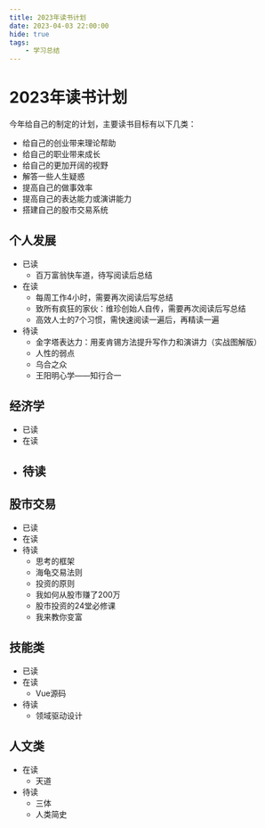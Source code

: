```yaml
---
title: 2023年读书计划
date: 2023-04-03 22:00:00
hide: true
tags:
    - 学习总结
---
```


# 2023年读书计划
今年给自己的制定的计划，主要读书目标有以下几类：
- 给自己的创业带来理论帮助
- 给自己的职业带来成长
- 给自己的更加开阔的视野
- 解答一些人生疑惑
- 提高自己的做事效率
- 提高自己的表达能力或演讲能力
- 搭建自己的股市交易系统
<!-- more -->

## 个人发展

- 已读
  - 百万富翁快车道，待写阅读后总结
- 在读
  - 每周工作4小时，需要再次阅读后写总结
  - 致所有疯狂的家伙：维珍创始人自传，需要再次阅读后写总结
  - 高效人士的7个习惯，需快速阅读一遍后，再精读一遍
- 待读
  - 金字塔表达力：用麦肯锡方法提升写作力和演讲力（实战图解版）
  - 人性的弱点
  - 乌合之众
  - 王阳明心学——知行合一

## 经济学

- 已读
- 在读
- 待读
  - 


## 股市交易

- 已读
- 在读
- 待读
  - 思考的框架
  - 海龟交易法则
  - 投资的原则
  - 我如何从股市赚了200万
  - 股市投资的24堂必修课
  - 我来教你变富

## 技能类
- 已读
- 在读
  - Vue源码
- 待读
  - 领域驱动设计

## 人文类
- 在读
  - 天道
- 待读
  - 三体
  - 人类简史